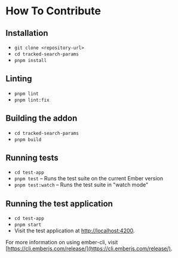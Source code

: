 # How To Contribute

## Installation

* `git clone <repository-url>`
* `cd tracked-search-params`
* `pnpm install`

## Linting

* `pnpm lint`
* `pnpm lint:fix`

## Building the addon

* `cd tracked-search-params`
* `pnpm build`

## Running tests

* `cd test-app`
* `pnpm test` – Runs the test suite on the current Ember version
* `pnpm test:watch` – Runs the test suite in "watch mode"

## Running the test application

* `cd test-app`
* `pnpm start`
* Visit the test application at [http://localhost:4200](http://localhost:4200).

For more information on using ember-cli, visit [https://cli.emberjs.com/release/](https://cli.emberjs.com/release/).
